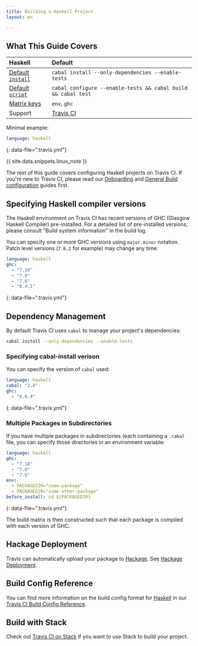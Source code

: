 ```yaml
---
title: Building a Haskell Project
layout: en

---
```


## What This Guide Covers

<aside markdown="block" class="ataglance">

| Haskell                                     | Default                                                       |
|:--------------------------------------------|:--------------------------------------------------------------|
| [Default `install`](#dependency-management) | `cabal install --only-dependencies --enable-tests`            |
| [Default `script`](#default-build-script)   | `cabal configure --enable-tests && cabal build && cabal test` |
| [Matrix keys](#build-matrix)                | `env`, `ghc`                                                  |
| Support                                     | [Travis CI](mailto:support@travis-ci.com)                     |

Minimal example:

```yaml
language: haskell
```
{: data-file=".travis.yml"}

</aside>

{{ site.data.snippets.linux_note }}

The rest of this guide covers configuring Haskell projects on Travis CI. If
you're new to Travis CI, please read our [Onboarding](/user/onboarding/)
and [General Build configuration](/user/customizing-the-build/) guides first.

## Specifying Haskell compiler versions

The Haskell environment on Travis CI has recent versions of GHC (Glasgow Haskell
Compiler) pre-installed. For a detailed list of pre-installed versions, please
consult "Build system information" in the build log.

You can specify one or more GHC versions using `major.minor` notation. Patch
level versions (`7.6.2` for example) may change any time:

```yaml
language: haskell
ghc:
  - "7.10"
  - "7.8"
  - "7.6"
  - "8.4.1"
```
{: data-file=".travis.yml"}

## Dependency Management

By default Travis CI uses `cabal` to manage your project's dependencies:

```bash
cabal install --only-dependencies --enable-tests
```

### Specifying cabal-install verison

You can specify the version of `cabal` used:

```yaml
language: haskell
cabal: "2.4"
ghc:
  - "8.6.4"
```
{: data-file=".travis.yml"}

### Multiple Packages in Subdirectories

If you have multiple packages in subdirectories (each containing a `.cabal` file,
you can specify those directories in an environment variable:

```yaml
language: haskell
ghc:
  - "7.10"
  - "7.8"
  - "7.6"
env:
  - PACKAGEDIR="some-package"
  - PACKAGEDIR="some-other-package"
before_install: cd ${PACKAGEDIR}
```
{: data-file=".travis.yml"}

The build matrix is then constructed such that each package is compiled with each version of GHC.

## Hackage Deployment

Travis can automatically upload your package to [Hackage](https://hackage.haskell.org/).
See [Hackage Deployment](/user/deployment/hackage/).

## Build Config Reference

You can find more information on the build config format for [Haskell](https://docs.travis-ci.com/user/languages/haskell/) in our [Travis CI Build Config Reference](https://config.travis-ci.com/).

## Build with Stack

Check out [Travis CI on Stack](https://docs.haskellstack.org/en/stable/travis_ci/) if you want to use Stack to build your project.
